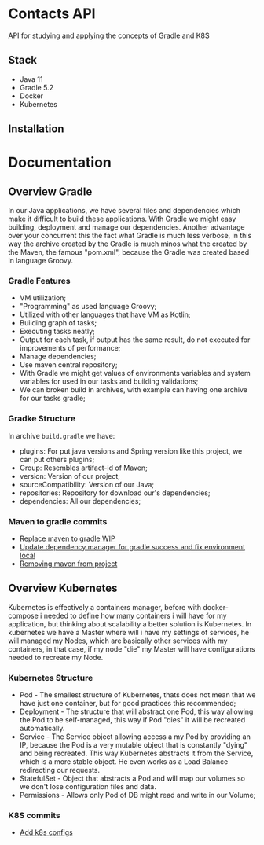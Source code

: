 # Contacts API
API for studying and applying the concepts of Gradle and K8S
## Stack
 - Java 11
 - Gradle 5.2
 - Docker
 - Kubernetes

## Installation


# Documentation

## Overview Gradle
In our Java applications, we have several files and dependencies which make it difficult to build these applications. With Gradle we might easy building, deployment and manage our dependencies. Another advantage over your concurrent this the fact what Gradle is much less verbose, in this way the archive created by the Gradle is much minos what the created by the Maven, the famous "pom.xml", because the Gradle was created based in language Groovy.

### Gradle Features
- VM utilization;
- "Programming" as used language Groovy;
- Utilized with other languages that have VM as Kotlin;
- Building graph of tasks;
- Executing tasks neatly;
- Output for each task, if output has the same result, do not executed for improvements of performance;
- Manage dependencies;
- Use maven central repository;
- With Gradle we might get values of environments variables and system variables for used in our tasks and building validations;
- We can broken build in archives, with example can having one archive for our tasks gradle;

### Gradke Structure

In archive `build.gradle` we have:
- plugins: For put java versions and Spring version like this project, we can put others plugins;
- Group: Resembles artifact-id of Maven;
- version: Version of our project;
- sourceCompatibility: Version of our Java;
- repositories: Repository for download our's dependencies;
- dependencies: All our dependencies;

### Maven to gradle commits
- [Replace maven to gradle WIP](https://github.com/felipeconceicaolopes/contacts-api/commit/191277a191a2e6a2aa0cfdae6d21f49111d7eed2)
-  [Update dependency manager for gradle success and fix environment local](https://github.com/felipeconceicaolopes/contacts-api/commit/9fae3df431050e63c9c40ff655090828b6bdb35a)
- [Removing maven from project](https://github.com/felipeconceicaolopes/contacts-api/commit/42a4b40703370977afccc7aca7eb361dd2e88051)

## Overview Kubernetes
Kubernetes is effectively a containers manager, before with docker-compose i needed to define how many containers i will have for my application, but thinking about scalability a better solution is Kubernetes. 
In kubernetes we have a Master where will i have my settings of services, he will managed my Nodes, which are basically other services with my containers, in that case, if my node "die" my Master will have configurations needed to recreate my Node.

### Kubernetes Structure
- Pod - The smallest structure of Kubernetes, thats does not mean that we have just one container, but for good practices this recommended;
- Deployment - The structure that will abstract one Pod, this way allowing the Pod to be self-managed, this way if Pod "dies" it will be recreated automatically.
- Service - The Service object allowing access a my Pod by providing an IP, because the Pod is a very mutable object that is constantly "dying" and being recreated. This way Kubernetes abstracts it from the Service, which is a more stable object. He even works as a Load Balance redirecting our requests.
- StatefulSet - Object that abstracts a Pod and will map our volumes so we don't lose configuration files and data.
- Permissions - Allows only Pod of DB might read and write in our Volume;

### K8S commits
- [Add k8s configs](https://github.com/felipeconceicaolopes/contacts-api/commit/c24c5013db15e8e063bf2f86edbe0be248adcac6)